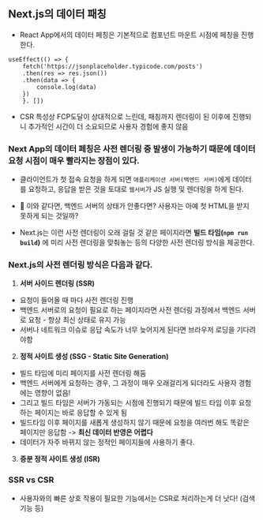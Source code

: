 ## Next.js의 데이터 패칭
- React App에서의 데이터 페칭은 기본적으로 컴포넌트 마운트 시점에 페칭을 진행한다. 
```tsx
useEffect(() => {
    fetch('https://jsonplaceholder.typicode.com/posts')
    .then(res => res.json())
    .then(data => {
        console.log(data)
    })
    }. [])
```
- CSR 특성상 FCP도달이 상대적으로 느린데, 패칭까지 렌더링이 된 이후에 진행되니 추가적인 시간이 더 소요되므로 사용자 경험에 좋지 않음

### Next App의 데이터 페칭은 사전 렌더링 중 발생이 가능하기 때문에 **데이터 요청 시점이 매우 빨라지는** 장점이 있다.

- 클라이언트가 첫 접속 요청을 하게 되면 `애플리케이션 서버(백엔드 서버)`에게 데이터를 요청하고, 응답을 받은 것을 토대로 `웹서버`가 JS 실행 및 렌더링을 하게 된다.

- 🤔 이와 같다면, 백엔드 서버의 상태가 안좋다면? 사용자는 아예 첫 HTML을 받지 못하게 되는 것일까?
- Next.js는 이런 사전 렌더링이 오래 걸릴 것 같은 페이지라면 **빌드 타임(`npm run build`)** 에 미리 사전 렌더링을 맞춰놓는 등의 다양한 사전 렌더링 방식을 제공한다. 

### Next.js의 사전 렌더링 방식은 다음과 같다.
1. **서버 사이드 렌더링 (SSR)**
 - 요청이 들어올 때 마다 사전 렌더링 진행
 - 백엔드 서버로의 요청이 필요로 하는 페이지라면 사전 렌더링 과정에서 백엔드 서버로 요청 - 항상 최신 상태로 유지 가능
 - 서버나 네트워크 이슈로 응답 속도가 너무 늦어지게 된다면 브라우저 로딩을 기다려야함

2. **정적 사이트 생성 (SSG - Static Site Generation)**
 - 빌드 타임에 미리 페이지를 사전 렌더링 해둠
 - 백엔드 서버에게 요청하는 경우, 그 과정이 매우 오래걸리게 되더라도 사용자 경험에는 영향이 없음!
 - 그리고 빌드 타임은 서버가 가동되는 시점에 진행되기 때문에 빌드 타임 이후 요청하는 페이지는 바로 응답할 수 있게 됨
 - 빌드타임 이후 페이지를 새롭게 생성하지 않기 때문에 요청을 여러번 해도 똑같은 페이지만 응답함 -> **최신 데이터 반영은 어렵다**
 - 데이터가 자주 바뀌지 않는 정적인 페이지들에 사용하기 좋다.

3. **증분 정적 사이트 생성 (ISR)**

### SSR vs CSR
- 사용자와의 빠른 상호 작용이 필요한 기능에서는 CSR로 처리하는게 더 낫다! (검색 기능 등)